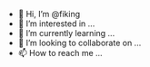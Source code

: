 - 👋 Hi, I’m @fiking
- 👀 I’m interested in ...
- 🌱 I’m currently learning ...
- 💞️ I’m looking to collaborate on ...
- 📫 How to reach me ...

<!---
fiking/fiking is a ✨ special ✨ repository because its `README.md` (this file) appears on your GitHub profile.
You can click the Preview link to take a look at your changes.
--->
